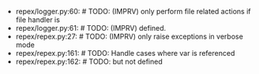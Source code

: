 - repex/logger.py:60:    #  TODO: (IMPRV) only perform file related actions if file handler is
- repex/logger.py:61:    #  TODO: (IMPRV) defined.
- repex/repex.py:27:    #  TODO: (IMPRV) only raise exceptions in verbose mode
- repex/repex.py:161:    #  TODO: Handle cases where var is referenced
- repex/repex.py:162:    #  TODO: but not defined
